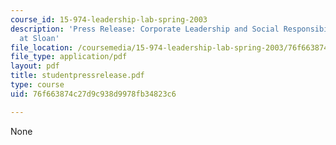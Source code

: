 ```yaml
---
course_id: 15-974-leadership-lab-spring-2003
description: 'Press Release: Corporate Leadership and Social Responsibility Alive
  at Sloan'
file_location: /coursemedia/15-974-leadership-lab-spring-2003/76f663874c27d9c938d9978fb34823c6_studentpressrelease.pdf
file_type: application/pdf
layout: pdf
title: studentpressrelease.pdf
type: course
uid: 76f663874c27d9c938d9978fb34823c6

---
```

None